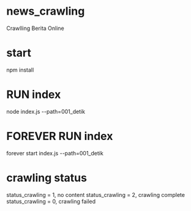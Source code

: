 # news_crawling
Crawlling Berita Online


# start
npm install

# RUN index
node index.js --path=001_detik

# FOREVER RUN index
forever start index.js --path=001_detik

# crawling status
status_crawling = 1, no content
status_crawling = 2, crawling complete
status_crawling = 0, crawling failed